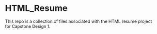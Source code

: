# HTML_Resume
This repo is a collection of files associated with the HTML resume project for Capstone Design 1.
